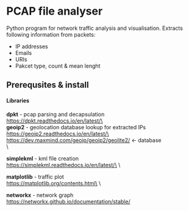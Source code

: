 # PCAP file analyser
Python program for network traffic analysis and visualisation. Extracts following information from packets:
- IP addresses 
- Emails
- URIs
- Pakcet type, count & mean lenght

## Prerequsites & install
#### Libraries
**dpkt** - pcap parsing and decapsulation\
https://dpkt.readthedocs.io/en/latest/\
\
**geoip2** - geolocation database lookup for extracted IPs\
https://geoip2.readthedocs.io/en/latest/\
https://dev.maxmind.com/geoip/geoip2/geolite2/ <- database\
\

**simplekml** - kml file creation\
https://simplekml.readthedocs.io/en/latest/\
\

**matplotlib** - traffic plot\
https://matplotlib.org/contents.html\
\

**networkx** - network graph\
https://networkx.github.io/documentation/stable/
